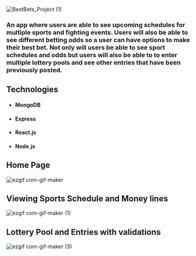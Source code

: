 ![BestBets_Project (1)](https://user-images.githubusercontent.com/94949664/174683144-3283f3bb-68f8-44d2-ac81-ab9892f3742d.png)


### An app where users are able to see upcoming schedules for multiple sports and fighting events. Users will also be able to see different betting odds so a user can have options to make their best bet. Not only will users be able to see sport schedules and odds but users will also be able to to enter multiple lottery pools and see other entries that have been previously posted.

## Technologies
- #### MongoDB
- #### Express
- #### React.js
- #### Node.js

## Home Page

![ezgif com-gif-maker](https://user-images.githubusercontent.com/94949664/174685030-2167823f-5305-4c13-9e65-71e2d811b8e2.gif)


## Viewing Sports Schedule and Money lines

![ezgif com-gif-maker (1)](https://user-images.githubusercontent.com/94949664/174685747-26ca3191-673f-410a-ac58-f1de002ac61e.gif)

## Lottery Pool and Entries with validations

![ezgif com-gif-maker (3)](https://user-images.githubusercontent.com/94949664/174686245-9b2049ee-7c79-46d0-9183-2763120d5d21.gif)
